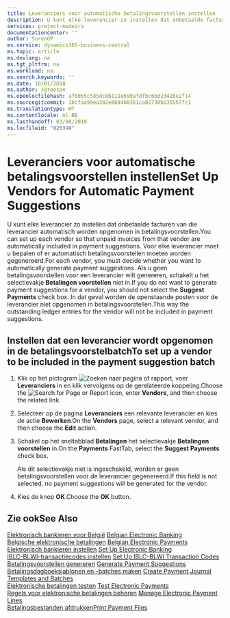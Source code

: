 ```yaml
---
title: Leveranciers voor automatische betalingsvoorstellen instellen
description: U kunt elke leverancier zo instellen dat onbetaalde facturen van die leverancier automatisch worden opgenomen in betalingsvoorstellen.
services: project-madeira
documentationcenter: ''
author: SorenGP
ms.service: dynamics365-business-central
ms.topic: article
ms.devlang: na
ms.tgt_pltfrm: na
ms.workload: na
ms.search.keywords: ''
ms.date: 10/01/2018
ms.author: sgroespe
ms.openlocfilehash: afb055c585dc86111e699afdfbc6bd2d42be2f14
ms.sourcegitcommit: 1bcfaa99ea302e6b84b8361ca02730b135557fc1
ms.translationtype: HT
ms.contentlocale: nl-BE
ms.lasthandoff: 03/08/2019
ms.locfileid: "826348"
---
```

# <a name="set-up-vendors-for-automatic-payment-suggestions"></a><span data-ttu-id="8e6f6-103">Leveranciers voor automatische betalingsvoorstellen instellen</span><span class="sxs-lookup"><span data-stu-id="8e6f6-103">Set Up Vendors for Automatic Payment Suggestions</span></span>
<span data-ttu-id="8e6f6-104">U kunt elke leverancier zo instellen dat onbetaalde facturen van die leverancier automatisch worden opgenomen in betalingsvoorstellen.</span><span class="sxs-lookup"><span data-stu-id="8e6f6-104">You can set up each vendor so that unpaid invoices from that vendor are automatically included in payment suggestions.</span></span> <span data-ttu-id="8e6f6-105">Voor elke leverancier moet u bepalen of er automatisch betalingsvoorstellen moeten worden gegenereerd.</span><span class="sxs-lookup"><span data-stu-id="8e6f6-105">For each vendor, you must decide whether you want to automatically generate payment suggestions.</span></span> <span data-ttu-id="8e6f6-106">Als u geen betalingsvoorstellen voor een leverancier wilt genereren, schakelt u het selectievakje **Betalingen voorstellen** niet in.</span><span class="sxs-lookup"><span data-stu-id="8e6f6-106">If you do not want to generate payment suggestions for a vendor, you should not select the **Suggest Payments** check box.</span></span> <span data-ttu-id="8e6f6-107">In dat geval worden de openstaande posten voor de leverancier niet opgenomen in betalingsvoorstellen.</span><span class="sxs-lookup"><span data-stu-id="8e6f6-107">This way the outstanding ledger entries for the vendor will not be included in payment suggestions.</span></span>  

## <a name="to-set-up-a-vendor-to-be-included-in-the-payment-suggestion-batch"></a><span data-ttu-id="8e6f6-108">Instellen dat een leverancier wordt opgenomen in de betalingsvoorstelbatch</span><span class="sxs-lookup"><span data-stu-id="8e6f6-108">To set up a vendor to be included in the payment suggestion batch</span></span>  

1.  <span data-ttu-id="8e6f6-109">Klik op het pictogram ![Zoeken naar pagina of rapport](../../media/ui-search/search_small.png "pictogram Zoeken naar pagina of rapport"), voer **Leveranciers** in en klik vervolgens op de gerelateerde koppeling.</span><span class="sxs-lookup"><span data-stu-id="8e6f6-109">Choose the ![Search for Page or Report](../../media/ui-search/search_small.png "Search for Page or Report icon") icon, enter **Vendors**, and then choose the related link.</span></span>  
2.  <span data-ttu-id="8e6f6-110">Selecteer op de pagina **Leveranciers** een relevante leverancier en kies de actie **Bewerken**.</span><span class="sxs-lookup"><span data-stu-id="8e6f6-110">On the **Vendors** page, select a relevant vendor, and then choose the **Edit** action.</span></span>  
3.  <span data-ttu-id="8e6f6-111">Schakel op het sneltabblad **Betalingen** het selectievakje **Betalingen voorstellen** in.</span><span class="sxs-lookup"><span data-stu-id="8e6f6-111">On the **Payments** FastTab, select the **Suggest Payments** check box.</span></span>  

    <span data-ttu-id="8e6f6-112">Als dit selectievakje niet is ingeschakeld, worden er geen betalingsvoorstellen voor de leverancier gegenereerd.</span><span class="sxs-lookup"><span data-stu-id="8e6f6-112">If this field is not selected, no payment suggestions will be generated for the vendor.</span></span>  

4.  <span data-ttu-id="8e6f6-113">Kies de knop **OK**.</span><span class="sxs-lookup"><span data-stu-id="8e6f6-113">Choose the **OK** button.</span></span>  
  
## <a name="see-also"></a><span data-ttu-id="8e6f6-114">Zie ook</span><span class="sxs-lookup"><span data-stu-id="8e6f6-114">See Also</span></span>  
 <span data-ttu-id="8e6f6-115">[Elektronisch bankieren voor België](belgian-electronic-banking.md) </span><span class="sxs-lookup"><span data-stu-id="8e6f6-115">[Belgian Electronic Banking](belgian-electronic-banking.md) </span></span>  
 <span data-ttu-id="8e6f6-116">[Belgische elektronische betalingen](belgian-electronic-payments.md) </span><span class="sxs-lookup"><span data-stu-id="8e6f6-116">[Belgian Electronic Payments](belgian-electronic-payments.md) </span></span>  
 <span data-ttu-id="8e6f6-117">[Elektronisch bankieren instellen](how-to-set-up-electronic-banking.md) </span><span class="sxs-lookup"><span data-stu-id="8e6f6-117">[Set Up Electronic Banking](how-to-set-up-electronic-banking.md) </span></span>  
 <span data-ttu-id="8e6f6-118">[IBLC-BLWI-transactiecodes instellen](how-to-set-up-iblc-blwi-transaction-codes.md) </span><span class="sxs-lookup"><span data-stu-id="8e6f6-118">[Set Up IBLC-BLWI Transaction Codes](how-to-set-up-iblc-blwi-transaction-codes.md) </span></span>  
 <span data-ttu-id="8e6f6-119">[Betalingsvoorstellen genereren](how-to-generate-payment-suggestions.md) </span><span class="sxs-lookup"><span data-stu-id="8e6f6-119">[Generate Payment Suggestions](how-to-generate-payment-suggestions.md) </span></span>  
 <span data-ttu-id="8e6f6-120">[Betalingsdagboeksjablonen en -batches maken](how-to-create-payment-journal-templates-and-batches.md) </span><span class="sxs-lookup"><span data-stu-id="8e6f6-120">[Create Payment Journal Templates and Batches](how-to-create-payment-journal-templates-and-batches.md) </span></span>  
 <span data-ttu-id="8e6f6-121">[Elektronische betalingen testen](how-to-test-electronic-payments.md) </span><span class="sxs-lookup"><span data-stu-id="8e6f6-121">[Test Electronic Payments](how-to-test-electronic-payments.md) </span></span>  
 <span data-ttu-id="8e6f6-122">[Regels voor elektronische betalingen beheren](how-to-manage-electronic-payment-lines.md) </span><span class="sxs-lookup"><span data-stu-id="8e6f6-122">[Manage Electronic Payment Lines](how-to-manage-electronic-payment-lines.md) </span></span>  
 [<span data-ttu-id="8e6f6-123">Betalingsbestanden afdrukken</span><span class="sxs-lookup"><span data-stu-id="8e6f6-123">Print Payment Files</span></span>](how-to-print-payment-files.md)
